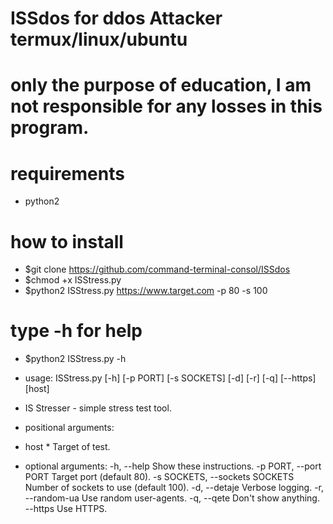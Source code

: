 # ISSdos for ddos Attacker termux/linux/ubuntu
# only the purpose of education, I am not responsible for any losses in this program.

# requirements
* python2

# how to install
* $git clone https://github.com/command-terminal-consol/ISSdos
* $chmod +x ISStress.py
* $python2 ISStress.py https://www.target.com -p 80 
-s 100 
# type -h for help
* $python2 ISStress.py -h           
* usage: ISStress.py [-h] [-p PORT] [-s SOCKETS] [-d] [-r] [-q] [--https] [host]

* IS Stresser - simple stress test tool.

* positional arguments:
*  host                 * Target of test.

* optional arguments:
  -h, --help            Show these instructions.
  -p PORT, --port PORT  Target port (default 80).
  -s SOCKETS, --sockets SOCKETS
                        Number of sockets to use (default 100).
  -d, --detaje          Verbose logging.
  -r, --random-ua       Use random user-agents.
  -q, --qete            Don't show anything.
  --https               Use HTTPS.
